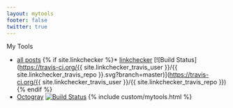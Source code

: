 ```yaml
---
layout: mytools
footer: false
twitter: true
---
```


My Tools

* [all posts](/posts.html)
{% if site.linkchecker %}* [linkchecker](/linkchecker.html) [![Build Status](https://travis-ci.org/{{ site.linkchecker_travis_user }}/{{ site.linkchecker_travis_repo }}.svg?branch=master)](https://travis-ci.org/{{ site.linkchecker_travis_user }}/{{ site.linkchecker_travis_repo }}){% endif %}
* [Octogray](https://github.com/rcmdnk/octogray) [![Build Status](https://travis-ci.org/rcmdnk/octogray.svg?branch=master)](https://travis-ci.org/rcmdnk/octogray)
{% include custom/mytools.html %}
